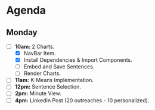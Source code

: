 # Agenda


## Monday

* [ ] **10am:** 2 Charts. 
    * [X] NavBar Item.
    * [X] Install Dependencies & Import Components.
    * [ ] Embed and Save Sentences.
    * [ ] Render Charts.

* [ ] **11am:** K-Means Implementation.
* [ ] **12pm:** Sentence Selection.
* [ ] **2pm:** Minute View.
* [ ] **4pm:** LinkedIn Post (20 outreaches - 10 personalized).
